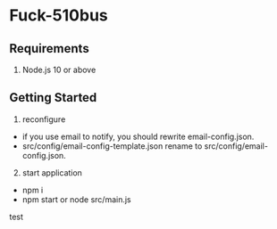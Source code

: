 # Fuck-510bus

## Requirements

1. Node.js 10 or above

## Getting Started

1. reconfigure
- if you use email to notify, you should rewrite email-config.json.
- src/config/email-config-template.json rename to src/config/email-config.json.

2. start application
- npm i
- npm start or node src/main.js

test